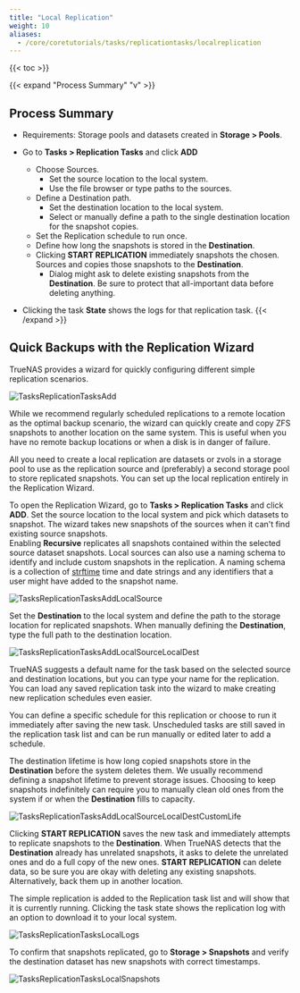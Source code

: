 ```yaml
---
title: "Local Replication"
weight: 10
aliases:
  - /core/coretutorials/tasks/replicationtasks/localreplication
---
```


{{< toc >}}

{{< expand "Process Summary" "v" >}}
## Process Summary

* Requirements: Storage pools and datasets created in **Storage > Pools**.

* Go to **Tasks > Replication Tasks** and click **ADD**
  * Choose Sources.
    * Set the source location to the local system.
    * Use the file browser or type paths to the sources.
  * Define a Destination path.
    * Set the destination location to the local system.
     * Select or manually define a path to the single destination location for the snapshot copies.
  * Set the Replication schedule to run once.
  * Define how long the snapshots is stored in the **Destination**.
  * Clicking **START REPLICATION** immediately snapshots the chosen. Sources and copies those snapshots to the **Destination**.
    * Dialog might ask to delete existing snapshots from the **Destination**. Be sure to protect that all-important data before deleting anything.
* Clicking the task **State** shows the logs for that replication task.
{{< /expand >}}

## Quick Backups with the Replication Wizard

TrueNAS provides a wizard for quickly configuring different simple replication scenarios.

![TasksReplicationTasksAdd](/images/CORE/12.0/TasksReplicationTasksAdd.png "New Replication Task")

While we recommend regularly scheduled replications to a remote location as the optimal backup scenario, the wizard can quickly create and copy ZFS snapshots to another location on the same system.
This is useful when you have no remote backup locations or when a disk is in danger of failure.

All you need to create a local replication are datasets or zvols in a storage pool to use as the replication source and (preferably) a second storage pool to store replicated snapshots.
You can set up the local replication entirely in the Replication Wizard.

To open the Replication Wizard, go to **Tasks > Replication Tasks** and click **ADD**.
Set the source location to the local system and pick which datasets to snapshot.
The wizard takes new snapshots of the sources when it can't find existing source snapshots.  
Enabling **Recursive** replicates all snapshots contained within the selected source dataset snapshots.
Local sources can also use a naming schema to identify and include custom snapshots in the replication.
A naming schema is a collection of [strftime](https://www.freebsd.org/cgi/man.cgi?query=strftime) time and date strings and any identifiers that a user might have added to the snapshot name.

![TasksReplicationTasksAddLocalSource](/images/CORE/12.0/TasksReplicationTasksAddLocalSource.png "Replication with Local Source")

Set the **Destination** to the local system and define the path to the storage location for replicated snapshots.
When manually defining the **Destination**, type the full path to the destination location.

![TasksReplicationTasksAddLocalSourceLocalDest](/images/CORE/12.0/TasksReplicationTasksAddLocalSourceLocalDest.png "Local Source and Destination")

TrueNAS suggests a default name for the task based on the selected source and destination locations, but you can type your name for the replication.
You can load any saved replication task into the wizard to make creating new replication schedules even easier.

You can define a specific schedule for this replication or choose to run it immediately after saving the new task.
Unscheduled tasks are still saved in the replication task list and can be run manually or edited later to add a schedule.

The destination lifetime is how long copied snapshots store in the **Destination** before the system deletes them.
We usually recommend defining a snapshot lifetime to prevent storage issues.
Choosing to keep snapshots indefinitely can require you to manually clean old ones from the system if or when the **Destination** fills to capacity.

![TasksReplicationTasksAddLocalSourceLocalDestCustomLife](/images/CORE/12.0/TasksReplicationTasksAddLocalSourceLocalDestCustomLife.png "Custom Lifetime")

Clicking **START REPLICATION** saves the new task and immediately attempts to replicate snapshots to the **Destination**.
When TrueNAS detects that the **Destination** already has unrelated snapshots, it asks to delete the unrelated ones and do a full copy of the new ones.
**START REPLICATION** can delete data, so be sure you are okay with deleting any existing snapshots. Alternatively, back them up in another location.

The simple replication is added to the Replication task list and will show that it is currently running.
Clicking the task state shows the replication log with an option to download it to your local system.

![TasksReplicationTasksLocalLogs](/images/CORE/12.0/TasksReplicationTasksLocalLogs.png "Local Replication Log")

To confirm that snapshots replicated, go to **Storage > Snapshots** and verify the destination dataset has new snapshots with correct timestamps.

![TasksReplicationTasksLocalSnapshots](/images/CORE/12.0/TasksReplicationTasksLocalSnapshots.png "Finding Replicated Snapshots")